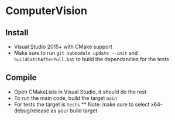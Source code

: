 # ComputerVision

## Install
* Visual Studio 2015+ with CMake support 
* Make sure to run `git submodule update --init` and `buildCatchAfterPull.bat` to build the dependancies for the tests

## Compile
* Open CMakeLists in Visual Studio, it should do the rest
* To run the main code, build the target `main`
* For tests the target is `tests`
** Note: make sure to select x64-debug/release as your build target
